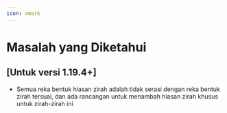 ```yaml
---
icon: xmark
---
```


# Masalah yang Diketahui

## \[Untuk versi 1.19.4+]

* Semua reka bentuk hiasan zirah adalah tidak serasi dengan reka bentuk zirah tersuai, dan ada rancangan untuk menambah hiasan zirah khusus untuk zirah-zirah ini
